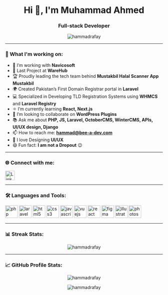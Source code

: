 <h1 align="center">Hi 👋, I'm Muhammad Ahmed</h1>
<h3 align="center">Full-stack Developer</h3>

<p align="center">
  <img src="https://komarev.com/ghpvc/?username=hammadrafay&label=Profile%20views&color=0e75b6&style=flat" alt="hammadrafay" />
</p>

---

### 🚀 What I'm working on:
- 🔭 I’m working with **Navicosoft**
- 🌱 Last Project at **WareHub**
- 🏆 Proudly leading the tech team behind **Mustakbil Halal Scanner App Mustakbil**
- 🌍 Created Pakistan’s First Domain Registrar portal in **Laravel**
- 💻 Specialized in Developing TLD Registration Systems using **WHMCS** and **Laravel Registry**
- ⚛️ I’m currently learning **React, Next.js**
- 🤝 I’m looking to collaborate on **WordPress Plugins**
- 📚 Ask me about **PHP, JS, Laravel, OctoberCMS, WinterCMS, APIs, UI/UX design, Django**
- 📫 How to reach me: **hammad@bee-a-dev.com**
- 🎨 I love Designing **UI/UX**
- 😄 Fun fact: **I am not a Dropout** 😉

---

### 🌐 Connect with me:
<p align="left">
  <a href="https://linkedin.com/in/your-linkedin-profile" target="blank">
    <img align="center" src="https://cdn.jsdelivr.net/gh/devicons/devicon/icons/linkedin/linkedin-original.svg" alt="LinkedIn" height="30" width="30"/>
  </a>
</p>

---

### 🛠️ Languages and Tools:
<p align="left"> 
  <img src="https://cdn.jsdelivr.net/gh/devicons/devicon/icons/php/php-original.svg" alt="php" width="40" height="40"/>
  <img src="https://cdn.jsdelivr.net/gh/devicons/devicon/icons/laravel/laravel-plain.svg" alt="laravel" width="40" height="40"/>
  <img src="https://cdn.jsdelivr.net/gh/devicons/devicon/icons/html5/html5-original.svg" alt="html5" width="40" height="40"/> 
  <img src="https://cdn.jsdelivr.net/gh/devicons/devicon/icons/css3/css3-original.svg" alt="css3" width="40" height="40"/>
  <img src="https://cdn.jsdelivr.net/gh/devicons/devicon/icons/javascript/javascript-original.svg" alt="javascript" width="40" height="40"/>
  <img src="https://cdn.jsdelivr.net/gh/devicons/devicon/icons/vuejs/vuejs-original.svg" alt="vuejs" width="40" height="40"/>
  <img src="https://cdn.jsdelivr.net/gh/devicons/devicon/icons/react/react-original.svg" alt="react" width="40" height="40"/>
  <img src="https://cdn.jsdelivr.net/gh/devicons/devicon/icons/figma/figma-original.svg" alt="figma" width="40" height="40"/>
  <img src="https://cdn.jsdelivr.net/gh/devicons/devicon/icons/adobeillustrator/adobeillustrator-plain.svg" alt="illustrator" width="40" height="40"/>
  <img src="https://cdn.jsdelivr.net/gh/devicons/devicon/icons/adobephotoshop/adobephotoshop-plain.svg" alt="photoshop" width="40" height="40"/>
</p>

---

### 📊 Streak Stats:
<p align="center">
  <img src="https://github-readme-streak-stats.herokuapp.com/?user=hammadrafay&" alt="hammadrafay" />
</p>

---

### 📈 GitHub Profile Stats:
<p align="center">
  <img src="https://github-readme-stats.vercel.app/api?username=hammadrafay&show_icons=true&locale=en" alt="hammadrafay" />
</p>

<p align="center">
  <img src="https://github-readme-stats.vercel.app/api/top-langs?username=hammadrafay&show_icons=true&locale=en&layout=compact" alt="hammadrafay" />
</p>

